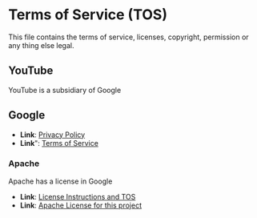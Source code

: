 # Terms of Service (TOS)

This file contains the terms of service, licenses, copyright, permission or any thing else legal.

## YouTube
YouTube is a subsidiary of Google

## Google
- **Link**:  [Privacy Policy](https://policies.google.com/privacy?hl=en)
- **Link**": [Terms of Service](https://policies.google.com/terms?hl=en) 

### Apache
Apache has a license in Google
- **Link**:  [License Instructions and TOS](https://www.apache.org/licenses/LICENSE-2.0)
- **Link**:  [Apache License for this project](https://github.com/chrisbolger69/Youtube-video-to-picture/blob/main/Apache%20License.md)
